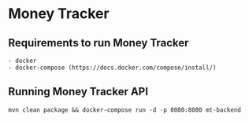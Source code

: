 # Money Tracker

## Requirements to run Money Tracker

    - docker
    - docker-compose (https://docs.docker.com/compose/install/)

## Running Money Tracker API

    mvn clean package && docker-compose run -d -p 8080:8080 mt-backend
